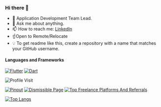 
### Hi there 👋

- 🔭 Application Development Team Lead.
- 💬 Ask me about anything.
-  📫 How to reach me: <a href="https://linkedin.com/in/tornike-kurdadze">LinkedIn</a>
- ☝️Open to Remote/Relocate
- 💡 To get readme like this, create a repository with a name that matches your GitHub username.


#### Languages and Frameworks

<!-- TODO: Make technologies links takes you to repositories -->
[![Flutter](https://img.shields.io/badge/Flutter-%2302569B.svg?style=for-the-badge&logo=Flutter&logoColor=white)](#) [![Dart](https://img.shields.io/badge/dart-%230175C2.svg?style=for-the-badge&logo=dart&logoColor=white)](#)


![Profile Visit](https://komarev.com/ghpvc/?username=Tkko&color=green&label=Profile+Views)

[![Pinput](https://github-readme-stats.vercel.app/api/pin/?username=tkko&repo=Flutter_pinput&theme=vue-dark)](https://github.com/tkko/Flutter_pinput)
[![Dismissible Page](https://github-readme-stats.vercel.app/api/pin/?username=tkko&repo=Flutter_dismissible_page&theme=vue-dark)](https://github.com/tkko/Flutter_dismissible_page)
[![Top Freelance Platforms And Referrals](https://github-readme-stats.vercel.app/api/pin/?username=tkko&repo=top_freelance_platforms_and_referrals&theme=vue-dark)](https://github.com/tkko/top_freelance_platforms_and_referrals)

[![Top Langs](https://github-readme-stats.vercel.app/api/top-langs/?username=tkko&langs_count=3&theme=vue-dark)](https://github.com/tkko)

